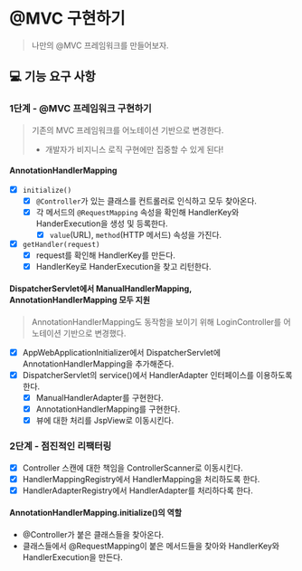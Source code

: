 # @MVC 구현하기
> 나만의 @MVC 프레임워크를 만들어보자.

## 💻 기능 요구 사항

### 1단계 - @MVC 프레임워크 구현하기

> 기존의 MVC 프레임워크를 어노테이션 기반으로 변경한다.  
> - 개발자가 비지니스 로직 구현에만 집중할 수 있게 된다!

#### AnnotationHandlerMapping
- [X] `initialize()`
  - [X] `@Controller`가 있는 클래스를 컨트롤러로 인식하고 모두 찾아온다.
  - [X] 각 메서드의 `@RequestMapping` 속성을 확인해 HandlerKey와 HanderExecution을 생성 및 등록한다.
    - [X] `value`(URL), `method`(HTTP 메서드) 속성을 가진다. 
- [X] `getHandler(request)`
  - [X] request를 확인해 HandlerKey를 만든다.
  - [X] HandlerKey로 HanderExecution을 찾고 리턴한다.

#### DispatcherServlet에서 ManualHandlerMapping, AnnotationHandlerMapping 모두 지원
> AnnotationHandlerMapping도 동작함을 보이기 위해 LoginController를 어노테이션 기반으로 변경했다.
- [X] AppWebApplicationInitializer에서 DispatcherServlet에 AnnotationHandlerMapping을 추가해준다.
- [X] DispatcherServlet의 service()에서 HandlerAdapter 인터페이스를 이용하도록 한다. 
  - [X] ManualHandlerAdapter를 구현한다.
  - [X] AnnotationHandlerMapping를 구현한다.
  - [X] 뷰에 대한 처리를 JspView로 이동시킨다. 

### 2단계 - 점진적인 리팩터링
- [X] Controller 스캔에 대한 책임을 ControllerScanner로 이동시킨다.
- [X] HandlerMappingRegistry에서 HandlerMapping을 처리하도록 한다.
- [X] HandlerAdapterRegistry에서 HandlerAdapter를 처리하다록 한다.

#### AnnotationHandlerMapping.initialize()의 역할
- @Controller가 붙은 클래스들을 찾아온다.
- 클래스들에서 @RequestMapping이 붙은 메서드들을 찾아와 HandlerKey와 HandlerExecution을 만든다.
